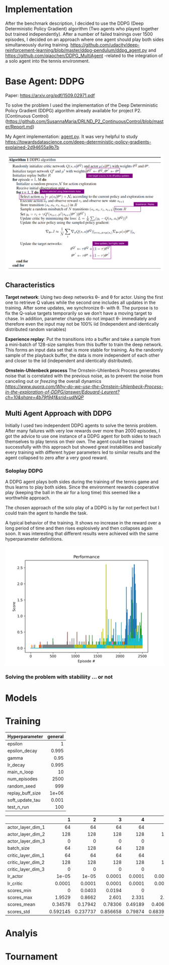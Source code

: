 # Implementation
After the benchmark description, I decided to use the DDPG (Deep Deterministic Policy Gradient) algorithm (Two agents who played together but trained independently). After a number of failed trainings over 1500 episodes, I decided on an approach where one agent should play both sides simultaneously during training.  https://github.com/udacity/deep-reinforcement-learning/blob/master/ddpg-pendulum/ddpg_agent.py and https://github.com/qiaochen/DDPG_MultiAgent -related to the integration of a solo agent into the tennis environment.

# Base Agent: DDPG 
Paper: https://arxiv.org/pdf/1509.02971.pdf 

To solve the problem I used the implementation of the Deep Deterministic Policy Gradient (DDPG) algorithm already available for project P2. [Continuous Control)(https://github.com/SusannaMaria/DRLND_P2_ContinuousControl/blob/master/Report.md)

My Agent implementation: [agent.py](agent.py). 
It was very helpful to study https://towardsdatascience.com/deep-deterministic-policy-gradients-explained-2d94655a9b7b

![](static/ddpg.png)

## Characteristics
**Target network**: Using two deep networks θ- and θ for actor. Using the first one to retrieve Q values while the second one includes all updates in the training. After some updates, we synchronize θ- with θ. The purpose is to fix the Q-value targets temporarily so we don’t have a moving target to chase. In addition, parameter changes do not impact θ- immediately and therefore even the input may not be 100% iid (Independent and identically distributed random variables)

**Experience replay**: Put the transitions into a buffer and take a sample from a mini-batch of 128-size samples from this buffer to train the deep network. This forms an input data set that is more stable for training. As the randomly sample of the playback buffer, the data is more independent of each other and closer to the iid (independent and identically distributed).

**Ornstein-Uhlenbeck process** The Ornstein-Uhlenbeck Process generates noise that is correlated with the previous noise, as to prevent the noise from canceling out or *freezing* the overall dynamics <cite>https://www.quora.com/Why-do-we-use-the-Ornstein-Uhlenbeck-Process-in-the-exploration-of-DDPG/answer/Edouard-Leurent?ch=10&share=4b79f94f&srid=udNQP</cite>

## Multi Agent Approach with DDPG 
Initially I used two independent DDPG agents to solve the tennis problem. After many failures with very low rewards over more than 2000 episodes, I got the advice to use one instance of a DDPG agent for both sides to teach themselves to play tennis on their own. The agent could be trained successfully with this approach but showed great instabilities and basically every training with different hyper parameters led to similar results and the agent collapsed to zero after a very good reward.
### Soloplay DDPG
A DDPG agent plays both sides during the training of the tennis game and thus learns to play both sides. Since the environment rewards cooperative play (keeping the ball in the air for a long time) this seemed like a worthwhile approach.

The chosen approach of the solo play of a DDPG is by far not perfect but I could train the agent to handle the task.

A typical behavior of the training. It shows no increase in the reward over a long period of time and then rises explosively and then collapses again soon. It was interesting that different results were achieved with the same hyperparameter definitions.

![](02Run/rewards.png)

### Solving the problem with stabiliity ... or not


# Models

# Training
| Hyperparameter   | general  |
|:-----------------|---------:|
| epsilon          |    1     |
| epsilon_decay    |    0.995 |
| gamma            |    0.95  |
| lr_decay         |    0.995 |
| main_n_loop      |   10     |
| num_episodes     | 2500     |
| random_seed      |  999     |
| replay_buff_size |    1e+06 |
| soft_update_tau  |    0.001 |
| test_n_run       |  100     |


|                    |          1 |          2 |          3 |         4 |          5 |          6 |          7 |          8 |           9 |
|:-------------------|-----------:|-----------:|-----------:|----------:|-----------:|-----------:|-----------:|-----------:|------------:|
| actor_layer_dim_1  |  64        |  64        |  64        |  64       |  64        |  64        |  64        |  64        |  64         |
| actor_layer_dim_2  | 128        | 128        | 128        | 128       | 128        | 128        | 128        | 128        | 128         |
| actor_layer_dim_3  |   0        |   0        |   0        |   0       |  64        |  64        |  64        | 128        | 128         |
| batch_size         |  64        | 128        |  64        | 128       |  64        | 128        | 256        |  64        |  64         |
| critic_layer_dim_1 |  64        |  64        |  64        |  64       |  64        |  64        |  64        |  64        |  64         |
| critic_layer_dim_2 | 128        | 128        | 128        | 128       | 128        | 128        | 128        | 128        | 128         |
| critic_layer_dim_3 |   0        |   0        |   0        |   0       |   0        |   0        |   0        |   0        |   0         |
| lr_actor           |   1e-05    |   1e-05    |   0.0001   |   0.0001  |   0.0001   |   0.0001   |   0.0001   |   0.0001   |   1e-05     |
| lr_critic          |   0.0001   |   0.0001   |   0.0001   |   0.0001  |   0.0001   |   0.0001   |   0.0001   |   0.0001   |   0.0001    |
| scores_min         |   0        |   0.0403   |   0.0194   |   0       |   0        |   0        |   0        |   0        |   0.002     |
| scores_max         |   1.9529   |   0.8662   |   2.601    |   2.331   |   2.15     |   2.3709   |   2.27     |   1.1311   |   0.1561    |
| scores_mean        |   0.34578  |   0.17942  |   0.78306  |   0.49189 |   0.40662  |   0.52985  |   0.8188   |   0.20758  |   0.07861   |
| scores_std         |   0.592145 |   0.237737 |   0.856658 |   0.79874 |   0.683908 |   0.702423 |   0.886559 |   0.331744 |   0.0412998 |

# Analyis
# Tournament
